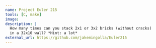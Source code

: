 ```yaml
---
name: Project Euler 215
tools: [C, make]
image:
description: |
  How many times can you stack 2x1 or 3x2 bricks (without cracks)
  in a 32x10 wall? *Hint: a lot*
external_url: https://github.com/jakemingolla/Euler215
---
```


